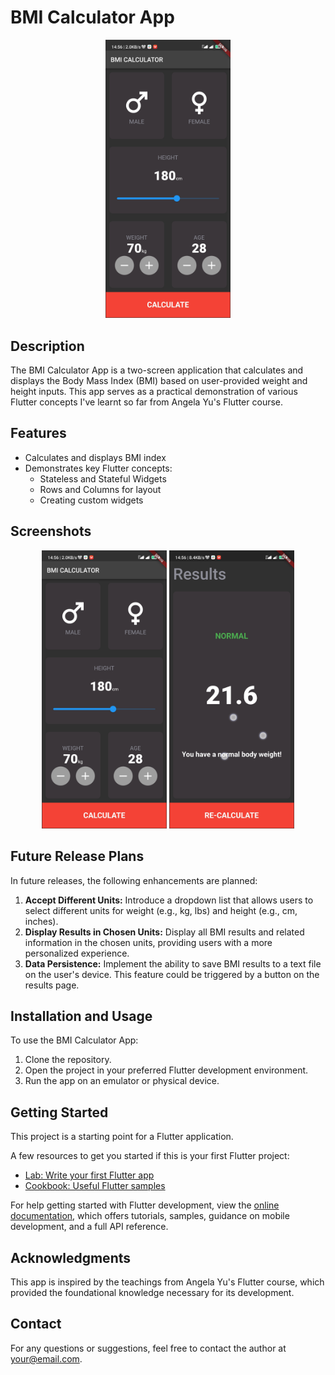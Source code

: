 # BMI Calculator App

<p align="center">
  <img src="/android/images/BMI_home_screen.jpg" alt="App Demo" width="200">
</p>

## Description
The BMI Calculator App is a two-screen application that calculates and displays the Body Mass Index (BMI) based on user-provided weight and height inputs. This app serves as a practical demonstration of various Flutter concepts I've learnt so far from Angela Yu's Flutter course.

## Features
- Calculates and displays BMI index
- Demonstrates key Flutter concepts:
  - Stateless and Stateful Widgets
  - Rows and Columns for layout
  - Creating custom widgets

## Screenshots
<p align="center">
  <img src="/android/images/BMI_home_screen.jpg" alt="Home Screen" width="200">
  <img src="/android/images/BMI_results_screen.jpg" alt="Results Screen" width="200">
</p>

## Future Release Plans
In future releases, the following enhancements are planned:

1. **Accept Different Units:** Introduce a dropdown list that allows users to select different units for weight (e.g., kg, lbs) and height (e.g., cm, inches).
2. **Display Results in Chosen Units:** Display all BMI results and related information in the chosen units, providing users with a more personalized experience.
3. **Data Persistence:** Implement the ability to save BMI results to a text file on the user's device. This feature could be triggered by a button on the results page.

## Installation and Usage
To use the BMI Calculator App:
1. Clone the repository.
2. Open the project in your preferred Flutter development environment.
3. Run the app on an emulator or physical device.

## Getting Started
This project is a starting point for a Flutter application.

A few resources to get you started if this is your first Flutter project:
- [Lab: Write your first Flutter app](https://flutter.dev/docs/get-started/codelab)
- [Cookbook: Useful Flutter samples](https://flutter.dev/docs/cookbook)

For help getting started with Flutter development, view the [online documentation](https://flutter.dev/docs), which offers tutorials, samples, guidance on mobile development, and a full API reference.

## Acknowledgments
This app is inspired by the teachings from Angela Yu's Flutter course, which provided the foundational knowledge necessary for its development.

## Contact
For any questions or suggestions, feel free to contact the author at [your@email.com](mailto:your@email.com).
